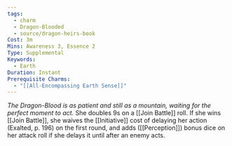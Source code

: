 ```yaml
---
tags:
  - charm
  - Dragon-Blooded
  - source/dragon-heirs-book
Cost: 3m
Mins: Awareness 3, Essence 2
Type: Supplemental
Keywords:
  - Earth
Duration: Instant
Prerequisite Charms:
  - "[[All-Encompassing Earth Sense]]"
---
```

*The Dragon-Blood is as patient and still as a mountain, waiting for the perfect moment to act.*
She doubles 9s on a [[Join Battle]] roll. If she wins [[Join Battle]], she waives the [[Initiative]] cost of delaying her action (Exalted, p. 196) on the first round, and adds ([[Perception]]) bonus dice on her attack roll if she delays it until after an enemy acts.